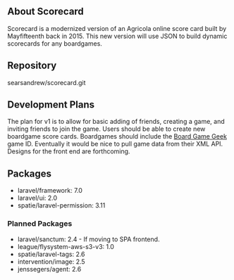 ## About Scorecard
Scorecard is a modernized version of an Agricola online score card built by Mayfifteenth back in 2015. This new version will use JSON to build dynamic scorecards for any boardgames.

## Repository
searsandrew/scorecard.git

## Development Plans
The plan for v1 is to allow for basic adding of friends, creating a game, and inviting friends to join the game. Users should be able to create new boardgame score cards. Boardgames should include the [Board Game Geek](https://www.boardgamegeek.com/) game ID. Eventually it would be nice to pull game data from their XML API. Designs for the front end are forthcoming.

## Packages
- laravel/framework: 7.0
- laravel/ui: 2.0
- spatie/laravel-permission: 3.11

### Planned Packages
- laravel/sanctum: 2.4 - If moving to SPA frontend.
- league/flysystem-aws-s3-v3: 1.0
- spatie/laravel-tags: 2.6
- intervention/image: 2.5
- jenssegers/agent: 2.6